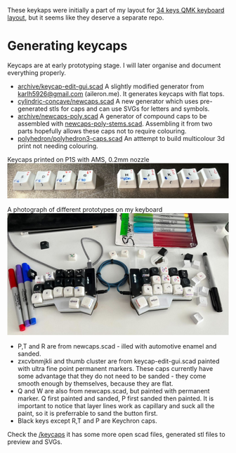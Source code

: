 These keykaps were initially a part of my layout for [34 keys QMK keyboard layout](https://github.com/andruhon/34KeysLayoutQMK), but it seems like they deserve a separate repo.

# Generating keycaps

Keycaps are at early prototyping stage. I will later organise and document everything properly.

*  [archive/keycap-edit-gui.scad](archive/keycap-edit-gui.scad) A slightly modified generator from  karlh5926@gmail.com (aileron.me). It generates keycaps with flat tops.
*  [cylindric-concave/newcaps.scad](cylindric-concave/newcaps.scad) A new generator which uses pre-generated stls for caps and can use SVGs for letters and symbols.
*  [archive/newcaps-poly.scad](archive/newcaps-poly.scad) A generator of compound caps to be assembled with [newcaps-poly-stems.scad](newcaps-poly-stems.scad). Assembling it from two parts hopefully allows these caps not to require colouring.
*  [polyhedron/polyhedron3-caps.scad](polyhedron/polyhedron3-caps.scad) An atttempt to build multicolour 3d print not needing colouring.

Keycaps printed on P1S with AMS, 0.2mm nozzle
![Keycaps AMS](keycaps-ams.png)

A photograph of different prototypes on my keyboard
![Keyboard](keyboard-with-prototype-keycaps.jpg)

* P,T and R are from newcaps.scad - illed with automotive enamel and sanded.
* zxcvbnmjkli and thumb cluster are from keycap-edit-gui.scad painted with ultra fine point permanent markers. These caps currently have some advantage that they do not need to be sanded - they come smooth enough by themselves, because they are flat.
* Q and W are also from newcaps.scad, but painted with permanent marker. Q first painted and sanded, P first sanded then painted. It is important to notice that layer lines work as capillary and suck all the paint, so it is preferrable to sand the button first.
* Black keys except R,T and P are Keychron caps.

Check the [/keycaps](/keycaps) it has some more open scad files, generated stl files to preview and SVGs.

